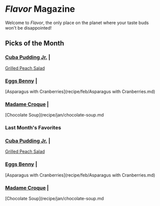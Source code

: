 # _Flavor_ Magazine

Welcome to _Flavor_, the only place on the planet where your taste buds won't be disappointed!



## Picks of the Month

### [Cuba Pudding Jr.](writer/cuba-pudding-jr.md) | 

[Grilled Peach Salad](recipe/jan/grilled-peach-salad.md)

### [Eggs Benny](writer/eggs-benny.md) | 

[Asparagus with Cranberries](recipe/feb/Asparagus with Cranberries.md)

### [Madame Croque](writer/madame-croque.md) | 

[Chocolate Soup](recipe/jan/chocolate-soup.md



### Last Month's Favorites


### [Cuba Pudding Jr.](writer/cuba-pudding-jr.md) |

[Grilled Peach Salad](recipe/jan/grilled-peach-salad.md)

### [Eggs Benny](writer/eggs-benny.md) |

[Asparagus with Cranberries](recipe/feb/Asparagus with Cranberries.md)

### [Madame Croque](writer/madame-croque.md) |

[Chocolate Soup](recipe/jan/chocolate-soup.md






